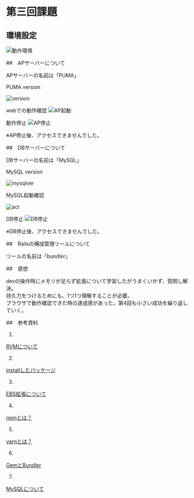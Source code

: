 # 第三回課題

## 環境設定

![動作環境](/RaiseTech_02/lecture3/version.png)


##　APサーバーについて

APサーバーの名前は「PUMA」

PUMA version

![version](/RaiseTech_02/lecture3/PUMAver.png)


webでの動作確認 
![AP起動](/RaiseTech_02/lecture3/AP起動.png)


動作停止
![AP停止](/RaiseTech_02/lecture3/AP停止.png)

※AP停止後、アクセスできませんでした。



##　DBサーバーについて

DBサーバーの名前は「MySQL」

MySQL version

![mysqlver](/RaiseTech_02/lecture3/MySQL.png)

MySQL起動確認

![act](/RaiseTech_02/lecture3/MySQL(Act).png)


DB停止
![DB停止](/RaiseTech_02/lecture3/DB停止.png)

※DB停止後、アクセスできませんでした。


##　Railsの構成管理ツールについて

ツールの名前は「bundler」


##　感想

devの操作時にメモリが足らず拡張について学習したがうまくいかず、質問し解決。  
持久力をつけるためにも、1つ1つ理解することが必要。  
ブラウザで動作確認できた時の達成感があった。第4回も小さい成功を繰り返していく。

##　参考資料

1.
[RVMについて](https://qiita.com/yunzeroin/items/f685c66a5455d354f6b6)

2.
[installしたパッケージ](https://rvm.io/)

3.
[EBS拡張について](https://qiita.com/naguramasashi/items/88afc3253d5d79c69ceb)

4.
[npmとは？](https://qiita.com/akitaaa/items/05f973df9c54cec23419)

5.
[yarnとは？](https://qiita.com/akitaaa/items/c97ff951ca31298f3f24)

6.
[GemとBundler](https://qiita.com/uhooi/items/4abf8c282ae23a259e4f)

7.
[MySQLについて](https://liginc.co.jp/644044)

